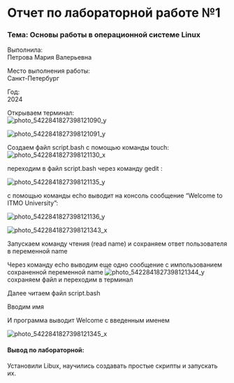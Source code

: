 # Отчет по лабораторной работе №1

### Тема: Основы работы в операционной системе Linux

Выполнила:  
Петрова Мария Валерьевна

Место выполнения работы:  
Санкт-Петербург

Год:  
2024

Открываем терминал: \
![photo_5422841827398121090_y](https://github.com/user-attachments/assets/bd88bac0-446c-485e-b721-b8b3d3e9959c)

![photo_5422841827398121091_y](https://github.com/user-attachments/assets/091dc8fc-cfb5-490d-9f72-c339ea1ad636)

Создаем файл script.bash с помощью команды touch: `   `   `   `
![photo_5422841827398121130_x](https://github.com/user-attachments/assets/79508fc2-23f4-4333-943f-3ff40f9b163c)

переходим в файл script.bash через команду gedit : `   `   `   `

![photo_5422841827398121135_y](https://github.com/user-attachments/assets/55f9d7ea-0050-4246-a2a7-5a291a0ea553)


с помощью команды echo выводит на консоль сообщение “Welcome to ITMO University”: `   `   `   `

![photo_5422841827398121136_y](https://github.com/user-attachments/assets/d440981b-948c-466b-9263-80fb64486bba)


![photo_5422841827398121343_x](https://github.com/user-attachments/assets/f5620aec-eab1-4ef1-b82e-ef9b17dad88e)

Запускаем  команду чтения (read name)  и сохраняем  ответ пользователя в переменной name`  `  `  `

Через команду echo выводим  еще одно сообщение с импользованием сохраненной переменной name
![photo_5422841827398121344_y](https://github.com/user-attachments/assets/d72ac171-73e0-4a5d-bb4c-3eccd1d82d79)
сохраняем файл и переходим в терминал

Далее читаем файл script.bash

Вводим имя

И программа выводит Welcome с введенным именем 

![photo_5422841827398121345_x](https://github.com/user-attachments/assets/f7266533-9050-4ce1-8e2a-e467e0bedbe9)

#### Вывод по лабораторной: 

Установили Libux, научились создавать простые скрипты и запускать их.
